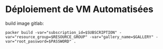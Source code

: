 # Déploiement de VM Automatisées

build image gitlab:
```
packer build -var="subscription_id=$SUBSCRIPTION" -var="resource_group=$RESOURCE_GROUP" -var="gallery_name=$GALLERY" -var="root_password=$PASSWORD" .
```